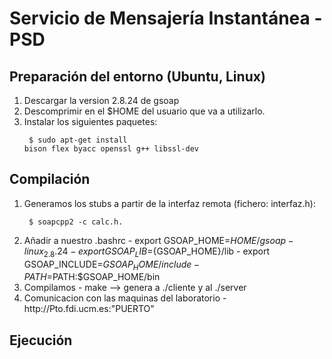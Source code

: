 # Servicio de Mensajería Instantánea - PSD

## Preparación del entorno (Ubuntu, Linux)
  1. Descargar la version 2.8.24 de gsoap
  2. Descomprimir en el $HOME del usuario que va a utilizarlo.
  3. Instalar los siguientes paquetes:
    <pre><code> $ sudo apt-get install bison flex byacc openssl g++ libssl-dev </code></pre>

## Compilación
  1. Generamos los stubs a partir de la interfaz remota (fichero: interfaz.h):
    <pre><code> $ soapcpp2 -c calc.h. </code></pre>
  2. Añadir a nuestro .bashrc
    - export GSOAP_HOME=$HOME/gsoap-linux_2.8.24
    - export GSOAP_LIB=${GSOAP_HOME}/lib
    - export GSOAP_INCLUDE=${GSOAP_HOME}/include
    -  PATH=$PATH:$GSOAP_HOME/bin
  3. Compilamos
    - make --> genera a ./cliente y al ./server
  4. Comunicacion con las maquinas del laboratorio
    - http://Pto<num>.fdi.ucm.es:"PUERTO"
    
## Ejecución
